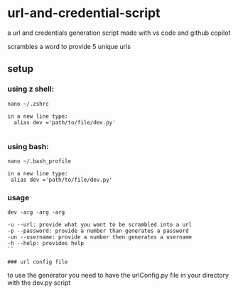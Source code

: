 # url-and-credential-script



a url and credentials generation script made with vs code and github copilot

scrambles a word to provide 5 unique urls


## setup

### using z shell:
```
nano ~/.zshrc

in a new line type:
  alias dev ='path/to/file/dev.py'
 
 ```
 
 ### using bash:
 
 ```
 nano ~/.bash_profile
 
 in a new line type:
  alias dev ='path/to/file/dev.py'
 
 ```
 
 ### usage
 
 ```
 dev -arg -arg -arg
 
 -u --url: provide what you want to be scrambled into a url
 -p --password: provide a number than generates a password
 -un --username: provide a number then generates a username
 -h --help: provides help
 ``
 
 ### url config file
 ```
 to use the generator you need to have the urlConfig.py file in your directory with the dev.py script
 
 ```
